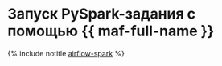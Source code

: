 # Запуск PySpark-задания с помощью {{ maf-full-name }}

{% include notitle [airflow-spark](../../_tutorials/dataplatform/spark/airflow-spark.md) %}
